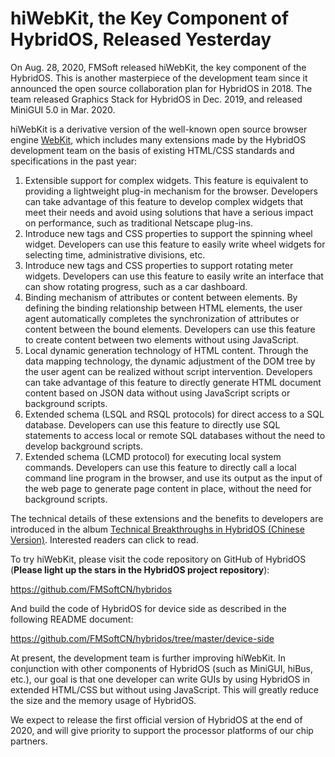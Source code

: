 # hiWebKit, the Key Component of HybridOS, Released Yesterday

On Aug. 28, 2020, FMSoft released hiWebKit, the key component of the HybridOS.
This is another masterpiece of the development team since it announced
the open source collaboration plan for HybridOS in 2018. The team released
Graphics Stack for HybridOS in Dec. 2019, and released MiniGUI 5.0 in Mar. 2020.

hiWebKit is a derivative version of the well-known open source browser engine
[WebKit](https://www.webkit.org), which includes many extensions made by the
HybridOS development team on the basis of existing HTML/CSS standards and
specifications in the past year:

1. Extensible support for complex widgets. This feature is equivalent to providing
a lightweight plug-in mechanism for the browser. Developers can take advantage of
this feature to develop complex widgets that meet their needs and avoid using solutions
that have a serious impact on performance, such as traditional Netscape plug-ins.
1. Introduce new tags and CSS properties to support the spinning wheel widget.
Developers can use this feature to easily write wheel widgets for selecting time,
administrative divisions, etc.
1. Introduce new tags and CSS properties to support rotating meter widgets.
Developers can use this feature to easily write an interface that can show
rotating progress, such as a car dashboard.
1. Binding mechanism of attributes or content between elements. By defining the
binding relationship between HTML elements, the user agent automatically completes
the synchronization of attributes or content between the bound elements.
Developers can use this feature to create content between two elements without
using JavaScript.
1. Local dynamic generation technology of HTML content. Through the data mapping
technology, the dynamic adjustment of the DOM tree by the user agent can be realized
without script intervention. Developers can take advantage of this feature to
directly generate HTML document content based on JSON data without using JavaScript
scripts or background scripts.
1. Extended schema (LSQL and RSQL protocols) for direct access to a SQL database.
Developers can use this feature to directly use SQL statements to access local
or remote SQL databases without the need to develop background scripts.
1. Extended schema (LCMD protocol) for executing local system commands. Developers
can use this feature to directly call a local command line program in the browser,
and use its output as the input of the web page to generate page content in place,
without the need for background scripts.

The technical details of these extensions and the benefits to developers are
introduced in the album [Technical Breakthroughs in HybridOS (Chinese Version)](https://mp.weixin.qq.com/mp/appmsgalbum?action=getalbum&album_id=1442713925182767106&__biz=MzA5MTYwNTA3MA==#wechat_redirect). Interested readers can click to read.

To try hiWebKit, please visit the code repository on GitHub of HybridOS (**Please light up the stars in the HybridOS project repository**):

<https://github.com/FMSoftCN/hybridos>

And build the code of HybridOS for device side as described in the following README document:

<https://github.com/FMSoftCN/hybridos/tree/master/device-side>

At present, the development team is further improving hiWebKit. In conjunction
with other components of HybridOS (such as MiniGUI, hiBus, etc.),
our goal is that one developer can write GUIs by using HybridOS in extended HTML/CSS
but without using JavaScript. This will greatly reduce the size and the memory usage of HybridOS.

We expect to release the first official version of HybridOS at the end of 2020, and
will give priority to support the processor platforms of our chip partners.

